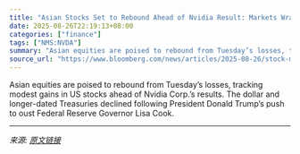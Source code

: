 ```yaml
---
title: "Asian Stocks Set to Rebound Ahead of Nvidia Result: Markets Wrap"
date: 2025-08-26T22:19:13+08:00
categories: ["finance"]
tags: ["NMS:NVDA"]
summary: "Asian equities are poised to rebound from Tuesday’s losses, tracking modest gains in US stocks ahead of Nvidia Corp.’s results. The dollar and longer-dated Treasuries declined following President Dona"
source_url: "https://www.bloomberg.com/news/articles/2025-08-26/stock-market-today-dow-s-p-live-updates"
---
```


Asian equities are poised to rebound from Tuesday’s losses, tracking modest gains in US stocks ahead of Nvidia Corp.’s results. The dollar and longer-dated Treasuries declined following President Donald Trump’s push to oust Federal Reserve Governor Lisa Cook.

---

*来源: [原文链接](https://www.bloomberg.com/news/articles/2025-08-26/stock-market-today-dow-s-p-live-updates)*
